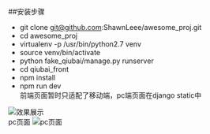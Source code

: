 ##安装步骤
* git clone git@github.com:ShawnLeee/awesome_proj.git
* cd awesome_proj
* virtualenv -p /usr/bin/python2.7 venv
* source venv/bin/activate
* python fake_qiubai/manage.py runserver
* cd qiubai_front
* npm install
* npm run dev    
前端页面暂时只适配了移动端，pc端页面在django static中     
 
![效果展示](http://ww1.sinaimg.cn/large/6c3951c4ly1ffab6jbrwyg20d90jihdt.gif)    
pc页面
![pc页面](http://ww1.sinaimg.cn/large/6c3951c4ly1ffac3hskppg20u60lc7wr.gif)